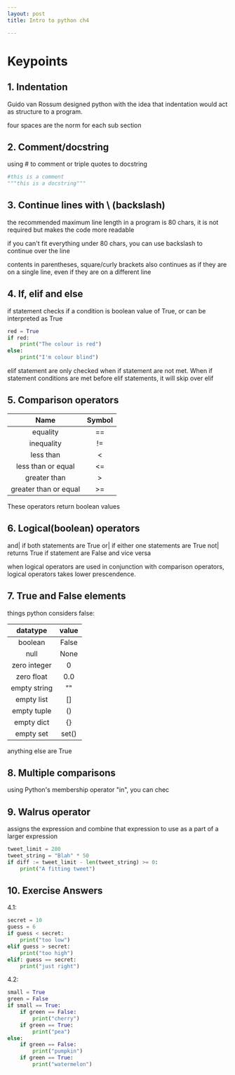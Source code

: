 ```yaml
---
layout: post
title: Intro to python ch4

---
```


# Keypoints

## 1. Indentation
Guido van Rossum designed python with the idea that indentation would act as structure to a program.

four spaces are the norm for each sub section

## 2. Comment/docstring
using # to comment or triple quotes to docstring

```python
#this is a comment
"""this is a docstring"""
```
## 3. Continue lines with \ (backslash)
the recommended maximum line length in a program is 80 chars, it is not required but makes the code more readable

if you can't fit everything under 80 chars, you can use backslash to continue over the line

contents in parentheses, square/curly brackets also continues as if they are on a single line, even if they are on a different line

## 4. If, elif and else

if statement checks if a condition is boolean value of True, or can be interpreted as True

```python
red = True
if red:
    print("The colour is red")
else:
    print("I'm colour blind")

```

elif statement are only checked when if statement are not met. When if statement conditions are met before elif statements, it will skip over elif  

## 5. Comparison operators

|Name | Symbol|
|:----:|:------:|
|equality| == |
|inequality| !=|
|less than|<|
|less than or equal|<=|
|greater than|>|
|greater than or equal|>=|

These operators return boolean values

## 6. Logical(boolean) operators

and| if both statements are True
or| if either one statements are True
not| returns True if statement are False and vice versa

when logical operators are used in conjunction with comparison operators, logical operators takes lower prescendence. 

## 7. True and False elements

things python considers false:

|datatype|value|
|:------:|:------:|
|boolean |False|
|null|None|
|zero integer|0|
|zero float|0.0|
|empty string|""|
|empty list|[]|
|empty tuple|()|
|empty dict|{}|
|empty set|set()|

anything else are True

## 8. Multiple comparisons

using Python's membership operator "in", you can chec

## 9. Walrus operator

assigns the expression and combine that expression to use as a part of a larger expression 

```python
tweet_limit = 280
tweet_string = "Blah" * 50
if diff := tweet_limit - len(tweet_string) >= 0:
    print("A fitting tweet")
```

## 10. Exercise Answers

4.1:
```python
secret = 10
guess = 6
if guess < secret:
    print("too low")
elif guess > secret:
    print("too high")
elif: guess == secret:
    print("just right")
```

4.2:
```python
small = True
green = False
if small == True:
    if green == False:
        print("cherry")
    if green == True:
        print("pea")
else:
    if green == False:
        print("pumpkin")
    if green == True:
        print("watermelon")
```
